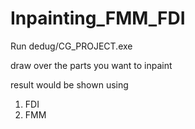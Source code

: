 # Inpainting_FMM_FDI
Run dedug/CG_PROJECT.exe

draw over the parts you want to inpaint

result would be shown using 
1) FDI
2) FMM

